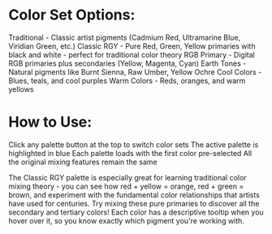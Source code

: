 # Color Set Options:

Traditional - Classic artist pigments (Cadmium Red, Ultramarine Blue, Viridian Green, etc.)
Classic RGY - Pure Red, Green, Yellow primaries with black and white - perfect for traditional color theory
RGB Primary - Digital RGB primaries plus secondaries (Yellow, Magenta, Cyan)
Earth Tones - Natural pigments like Burnt Sienna, Raw Umber, Yellow Ochre
Cool Colors - Blues, teals, and cool purples
Warm Colors - Reds, oranges, and warm yellows

# How to Use:

Click any palette button at the top to switch color sets
The active palette is highlighted in blue
Each palette loads with the first color pre-selected
All the original mixing features remain the same

The Classic RGY palette is especially great for learning traditional color mixing theory - you can see how red + yellow = orange, red + green = brown, and experiment with the fundamental color relationships that artists have used for centuries. Try mixing these pure primaries to discover all the secondary and tertiary colors!
Each color has a descriptive tooltip when you hover over it, so you know exactly which pigment you're working with.

